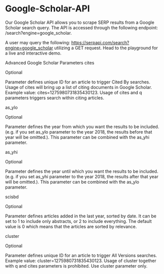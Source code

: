 # Google-Scholar-API


Our Google Scholar API allows you to scrape SERP results from a Google Scholar search query. The API is accessed through the following endpoint: /search?engine=google_scholar.

A user may query the following: https://serpapi.com/search?engine=google_scholar utilizing a GET request. Head to the playground for a live and interactive demo.

Advanced Google Scholar Parameters
cites

Optional

Parameter defines unique ID for an article to trigger Cited By searches. Usage of cites will bring up a list of citing documents in Google Scholar. Example value: cites=1275980731835430123. Usage of cites and q parameters triggers search within citing articles.

as_ylo

Optional

Parameter defines the year from which you want the results to be included. (e.g. if you set as_ylo parameter to the year 2018, the results before that year will be omitted.). This parameter can be combined with the as_yhi parameter.

as_yhi

Optional

Parameter defines the year until which you want the results to be included. (e.g. if you set as_yhi parameter to the year 2018, the results after that year will be omitted.). This parameter can be combined with the as_ylo parameter.

scisbd

Optional

Parameter defines articles added in the last year, sorted by date. It can be set to 1 to include only abstracts, or 2 to include everything. The default value is 0 which means that the articles are sorted by relevance.

cluster

Optional

Parameter defines unique ID for an article to trigger All Versions searches. Example value: cluster=1275980731835430123. Usage of cluster together with q and cites parameters is prohibited. Use cluster parameter only.
